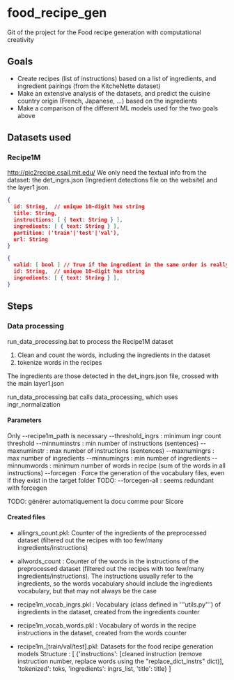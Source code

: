 # food_recipe_gen

Git of the project for the Food recipe generation with computational creativity

## Goals
- Create recipes (list of instructions) based on a list of ingredients, and ingredient pairings (from the KitcheNette dataset)
- Make an extensive analysis of the datasets, and predict the cuisine country origin (French, Japanese, ...) based on the ingredients
- Make a comparison of the different ML models used for the two goals above

## Datasets used

### Recipe1M
http://pic2recipe.csail.mit.edu/
We only need the textual info from the dataset: the det_ingrs.json (Ingredient detections file on the website) and the layer1 json.

```layers1.json
{
  id: String,  // unique 10-digit hex string
  title: String,
  instructions: [ { text: String } ],
  ingredients: [ { text: String } ],
  partition: ('train'|'test'|'val'),
  url: String
}
```

```det_ingrs.json
{
  valid: [ bool ] // True if the ingredient in the same order is really an ingredient ? #TODO: check
  id: String,  // unique 10-digit hex string
  ingredients: [ { text: String } ],
}
```

## Steps 

### Data processing

run_data_processing.bat to process the Recipe1M dataset
1. Clean and count the words, including the ingredients in the dataset
2. tokenize words in the recipes

The ingredients are those detected in the det_ingrs.json file, crossed with the main layer1.json 


run_data_processing.bat calls data_processing, which uses ingr_normalization

#### Parameters
Only --recipe1m_path is necessary
--threshold_ingrs : minimum ingr count threshold
--minnuminstrs : min number of instructions (sentences)
--maxnuminstr : max number of instructions (sentences)
--maxnumingrs : max number of ingredients
--minnumingrs : min number of ingredients
--minnumwords : minimum number of words in recipe (sum of the words in all instructions)
--forcegen : Force the generation of the vocabulary files, even if they exist in the target folder
TODO: --forcegen-all : seems redundant with forcegen

TODO: générer automatiquement la docu comme pour Sicore

#### Created files
- allingrs_count.pkl: Counter of the ingredients of the preprocessed dataset (filtered out the recipes with too few/many ingredients/instructions) 
- allwords_count : Counter of the words in the instructions of the preprocessed dataset (filtered out the recipes with too few/many ingredients/instructions). The instructions usually refer to the ingredients, so the words vocabulary should include the ingredients vocabulary, but that may not always be the case 

- recipe1m_vocab_ingrs.pkl : Vocabulary (class defined in '''utils.py''') of ingredients in the dataset, created from the ingredients counter
- recipe1m_vocab_words.pkl : Vocabulary of words in the recipe instructions in the dataset, created from the words counter
- recipe1m_[train/val/test].pkl: Datasets for the food recipe generation models
Structure : [
{'instructions': [cleaned instruction (remove instruction number, replace words using the "replace_dict_instrs" dict)], 
'tokenized': toks,
'ingredients': ingrs_list, 
'title': title}
]
